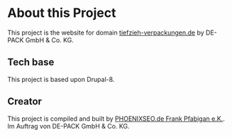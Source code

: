 # About this Project

This project is the website for domain [tiefzieh-verpackungen.de](https://tiefzieh-verpackungen.de) by DE-PACK GmbH & Co. KG.

## Tech base

This project is based upon Drupal-8.

## Creator

This project is compiled and built by [PHOENIXSEO.de Frank Pfabigan e.K.](https://phoenixseo.de). Im Auftrag von DE-PACK GmbH & Co. KG.
